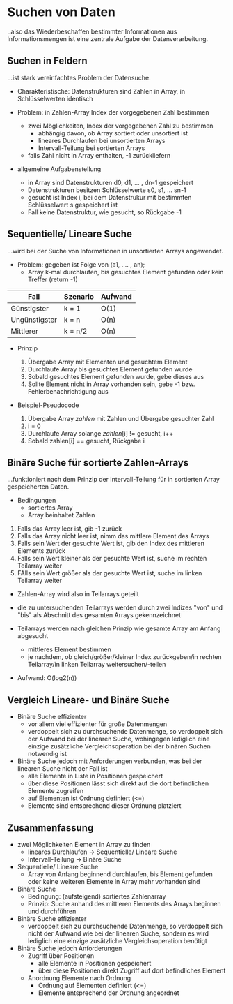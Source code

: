 # Suchen von Daten

..also das Wiederbeschaffen bestimmter Informationen aus Informationsmengen ist eine zentrale Aufgabe der Datenverarbeitung.

## Suchen in Feldern

...ist stark vereinfachtes Problem der Datensuche.

- Charakteristische: Datenstrukturen sind Zahlen in Array, in Schlüsselwerten identisch

- Problem: in Zahlen-Array Index der vorgegebenen Zahl bestimmen
  - zwei Möglichkeiten, Index der vorgegebenen Zahl zu bestimmen
    - abhängig davon, ob Array sortiert oder unsortiert ist
    - lineares Durchlaufen bei unsortierten Arrays
    - Intervall-Teilung bei sortierten Arrays
  - falls Zahl nicht in Array enthalten, -1 zurückliefern

- allgemeine Aufgabenstellung
  - in Array sind Datenstrukturen d0, d1, ... , dn-1 gespeichert
  - Datenstrukturen besitzen Schlüsselwerte s0, s1, ... sn-1
  - gesucht ist Index i, bei dem Datenstrukur mit bestimmten Schlüsselwert s gespeichert ist
  - Fall keine Datenstruktur, wie gesucht, so Rückgabe -1

## Sequentielle/ Lineare Suche

...wird bei der Suche von Informationen in unsortierten Arrays angewendet.

- Problem: gegeben ist Folge von (a1, .... , an);
  - Array k-mal durchlaufen, bis gesuchtes Element gefunden oder kein Treffer (return -1)

| Fall          | Szenario | Aufwand |
|---------------|----------|---------|
| Günstigster   | k = 1    | O(1)    |
| Ungünstigster | k = n    | O(n)    |
| Mittlerer     | k = n/2  | O(n)    |

- Prinzip
  1. Übergabe Array mit Elementen und gesuchtem Element
  2. Durchlaufe Array bis gesuchtes Element gefunden wurde
  3. Sobald gesuchtes Element gefunden wurde, gebe dieses aus
  4. Sollte Element nicht in Array vorhanden sein, gebe -1 bzw. Fehlerbenachrichtigung aus

- Beispiel-Pseudocode
  1. Übergabe Array _zahlen_ mit Zahlen und Übergabe gesuchter Zahl
  2. i = 0
  3. Durchlaufe Array solange _zahlen_[i] != gesucht, i++
  4. Sobald zahlen[i] == gesucht, Rückgabe i

## Binäre Suche für sortierte Zahlen-Arrays

...funktioniert nach dem Prinzip der Intervall-Teilung für in sortierten Array gespeicherten Daten.

- Bedingungen
  - sortiertes Array
  - Array beinhaltet Zahlen

1. Falls das Array leer ist, gib -1 zurück
2. Falls das Array nicht leer ist, nimm das mittlere Element des Arrays
3. Falls sein Wert der gesuchte Wert ist, gib den Index des mittleren Elements zurück
4. Falls sein Wert kleiner als der gesuchte Wert ist, suche im rechten Teilarray weiter
5. FAlls sein Wert größer als der gesuchte Wert ist, suche im linken Teilarray weiter

- Zahlen-Array wird also in Teilarrays geteilt
- die zu untersuchenden Teilarrays werden durch zwei Indizes "von" und "bis" als Abschnitt des gesamten Arrays gekennzeichnet
- Teilarrays werden nach gleichen Prinzip wie gesamte Array am Anfang abgesucht
  - mittleres Element bestimmen
  - je nachdem, ob gleich/größer/kleiner Index zurückgeben/in rechten Teilarray/in linken Teilarray weitersuchen/-teilen

- Aufwand: O(log2(n))

## Vergleich Lineare- und Binäre Suche

- Binäre Suche effizienter
  - vor allem viel effizienter für große Datenmengen
  - verdoppelt sich zu durchsuchende Datenmenge, so verdoppelt sich der Aufwand bei der linearen Suche, wohingegen lediglich eine einzige zusätzliche Vergleichsoperation bei der binären Suchen notwendig ist
- Binäre Suche jedoch mit Anforderungen verbunden, was bei der linearen Suche nicht der Fall ist
  - alle Elemente in Liste in Positionen gespeichert
  - über diese Positionen lässt sich direkt auf die dort befindlichen Elemente zugreifen
  - auf Elementen ist Ordnung definiert (<=)
  - Elemente sind entsprechend dieser Ordnung platziert

## Zusammenfassung

- zwei Möglichkeiten Element in Array zu finden
  - lineares Durchlaufen -> Sequentielle/ Lineare Suche
  - Intervall-Teilung -> Binäre Suche
- Sequentielle/ Lineare Suche
  - Array von Anfang beginnend durchlaufen, bis Element gefunden oder keine weiteren Elemente in Array mehr vorhanden sind
- Binäre Suche
  - Bedingung: (aufsteigend) sortiertes Zahlenarray
  - Prinzip: Suche anhand des mittleren Elements des Arrays beginnen und durchführen
- Binäre Suche effizienter
  - verdoppelt sich zu durchsuchende Datenmenge, so verdoppelt sich nicht der Aufwand wie bei der linearen Suche, sondern es wird lediglich eine einzige zusätzliche Vergleichsoperation benötigt
- Binäre Suche jedoch Anforderungen
  - Zugriff über Positionen
    - alle Elemente in Positionen gespeichert
    - über diese Positionen direkt Zugriff auf dort befindliches Element
  - Anordnung Elemente nach Ordnung
    - Ordnung auf Elementen definiert (<=)
    - Elemente entsprechend der Ordnung angeordnet
